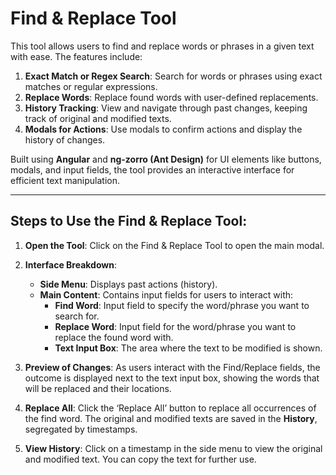 # Find & Replace Tool

This tool allows users to find and replace words or phrases in a given text with ease. The features include:

1. **Exact Match or Regex Search**: Search for words or phrases using exact matches or regular expressions.
2. **Replace Words**: Replace found words with user-defined replacements.
3. **History Tracking**: View and navigate through past changes, keeping track of original and modified texts.
4. **Modals for Actions**: Use modals to confirm actions and display the history of changes.

Built using **Angular** and **ng-zorro (Ant Design)** for UI elements like buttons, modals, and input fields, the tool provides an interactive interface for efficient text manipulation.

---

## Steps to Use the Find & Replace Tool:

1. **Open the Tool**: Click on the Find & Replace Tool to open the main modal.

2. **Interface Breakdown**:
    - **Side Menu**: Displays past actions (history).
    - **Main Content**: Contains input fields for users to interact with:
        - **Find Word**: Input field to specify the word/phrase you want to search for.
        - **Replace Word**: Input field for the word/phrase you want to replace the found word with.
        - **Text Input Box**: The area where the text to be modified is shown.

3. **Preview of Changes**: As users interact with the Find/Replace fields, the outcome is displayed next to the text input box, showing the words that will be replaced and their locations.

4. **Replace All**: Click the ‘Replace All’ button to replace all occurrences of the find word. The original and modified texts are saved in the **History**, segregated by timestamps.

5. **View History**: Click on a timestamp in the side menu to view the original and modified text. You can copy the text for further use.
